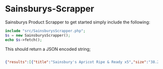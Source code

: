 # Sainsburys-Scrapper

Sainsburys Product Scrapper to get started simply include the following:

```php
include "src/SainsburysScrapper.php";
$s = new SainsburysScrapper();
echo $s->fetch();
```

This should return a JSON encoded string;

```json

{"results":[{"title":"Sainsbury's Apricot Ripe & Ready x5","size":"38.27kb","unit_price":"3.50","description":"Apricots"},{"title":"Sainsbury's Avocado Ripe & Ready XL Loose 300g","size":"38.67kb","unit_price":"1.50","description":"Avocados"},{"title":"Sainsbury's Avocado, Ripe & Ready x2","size":"43.44kb","unit_price":"1.80","description":"Avocados"},{"title":"Sainsbury's Avocados, Ripe & Ready x4","size":"38.68kb","unit_price":"3.20","description":"Avocados"},{"title":"Sainsbury's Conference Pears, Ripe & Ready x4 (minimum)","size":"38.54kb","unit_price":"1.50","description":"Conference"},{"title":"Sainsbury's Golden Kiwi x4","size":"38.56kb","unit_price":"1.80","description":"Gold Kiwi"},{"title":"Sainsbury's Kiwi Fruit, Ripe & Ready x4","size":"38.98kb","unit_price":"1.80","description":"Kiwi"}],"total":"15.10"}
```
